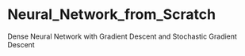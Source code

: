 # Neural_Network_from_Scratch
Dense Neural Network with Gradient Descent and Stochastic Gradient Descent

